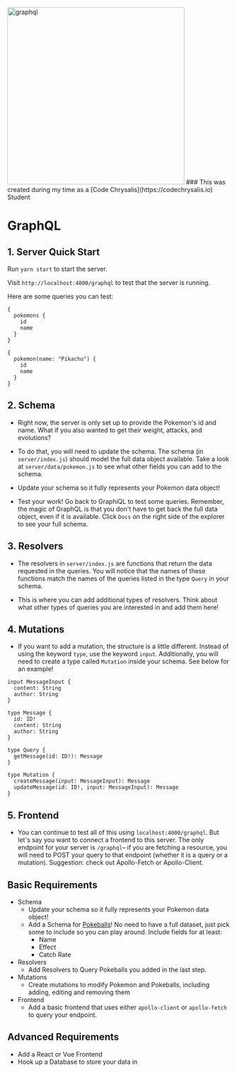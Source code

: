 <img src="https://cdn-images-1.medium.com/max/1000/1*IvCDlfi3vQfgyKO1eFv4jA.png" alt="graphql" width="400">
### This was created during my time as a [Code Chrysalis](https://codechrysalis.io) Student

# GraphQL

## 1. Server Quick Start

Run `yarn start` to start the server.

Visit `http://localhost:4000/graphql` to test that the server is running.

Here are some queries you can test:

```
{
  pokemons {
    id
    name
  }
}
```

```
{
  pokemon(name: "Pikachu") {
    id
    name
  }
}
```

## 2. Schema

* Right now, the server is only set up to provide the Pokemon's id and name. What if you also wanted to get their weight, attacks, and evolutions?

* To do that, you will need to update the schema. The schema (in `server/index.js`) should model the full data object available. Take a look at `server/data/pokemon.js` to see what other fields you can add to the schema.

* Update your schema so it fully represents your Pokemon data object!

* Test your work! Go back to GraphiQL to test some queries. Remember, the magic of GraphQL is that you don't have to get back the full data object, even if it is available. Click `Docs` on the right side of the explorer to see your full schema.

## 3. Resolvers

* The resolvers in `server/index.js` are functions that return the data requested in the queries. You will notice that the names of these functions match the names of the queries listed in the type `Query` in your schema.

* This is where you can add additional types of resolvers. Think about what other types of queries you are interested in and add them here!

## 4. Mutations

* If you want to add a mutation, the structure is a little different. Instead of using the keyword `type`, use the keyword `input`. Additionally, you will need to create a type called `Mutation` inside your schema. See below for an example!

```
input MessageInput {
  content: String
  author: String
}

type Message {
  id: ID!
  content: String
  author: String
}

type Query {
  getMessage(id: ID!): Message
}

type Mutation {
  createMessage(input: MessageInput): Message
  updateMessage(id: ID!, input: MessageInput): Message
}
```

## 5. Frontend

* You can continue to test all of this using `localhost:4000/graphql`. But let's say you want to connect a frontend to this server. The only endpoint for your server is `/graphql`– if you are fetching a resource, you will need to POST your query to that endpoint (whether it is a query or a mutation). Suggestion: check out Apollo-Fetch or Apollo-Client.

## Basic Requirements

* Schema
  * Update your schema so it fully represents your Pokemon data object!
  * Add a Schema for [Pokeballs](https://bulbapedia.bulbagarden.net/wiki/Pok%C3%A9_Ball#Types_of_Pok.C3.A9_Balls)! No need to have a full dataset, just pick some to include so you can play around. Include fields for at least:
    * Name
    * Effect
    * Catch Rate
* Resolvers
  * Add Resolvers to Query Pokeballs you added in the last step.
* Mutations
  * Create mutations to modify Pokemon and Pokeballs, including adding, editing and removing them
* Frontend
  * Add a basic frontend that uses either `apollo-client` or `apollo-fetch` to query your endpoint.

## Advanced Requirements

* Add a React or Vue Frontend
* Hook up a Database to store your data in
